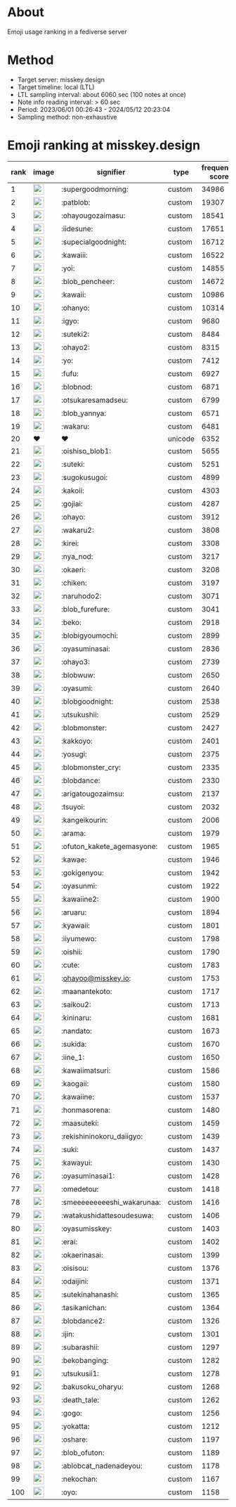 # About
Emoji usage ranking in a fediverse server

# Method
- Target server: misskey.design
- Target timeline: local (LTL)
- LTL sampling interval: about 6060 sec (100 notes at once)
- Note info reading interval: > 60 sec
- Period: 2023/06/01 00:26:43 - 2024/05/12 20:23:04 
- Sampling method: non-exhaustive

# Emoji ranking at misskey.design

|rank|image|signifier|type|frequency score|
|----|----|----|----|----|
|1|<img height="24" src="https://misskey.design/emoji/supergoodmorning.webp">|:supergoodmorning:|custom|34986|
|2|<img height="24" src="https://misskey.design/emoji/patblob.webp">|:patblob:|custom|19307|
|3|<img height="24" src="https://misskey.design/emoji/ohayougozaimasu.webp">|:ohayougozaimasu:|custom|18541|
|4|<img height="24" src="https://misskey.design/emoji/iidesune.webp">|:iidesune:|custom|17651|
|5|<img height="24" src="https://misskey.design/emoji/supecialgoodnight.webp">|:supecialgoodnight:|custom|16712|
|6|<img height="24" src="https://misskey.design/emoji/kawaiii.webp">|:kawaiii:|custom|16522|
|7|<img height="24" src="https://misskey.design/emoji/yoi.webp">|:yoi:|custom|14855|
|8|<img height="24" src="https://misskey.design/emoji/blob_pencheer.webp">|:blob_pencheer:|custom|14672|
|9|<img height="24" src="https://misskey.design/emoji/kawaii.webp">|:kawaii:|custom|10986|
|10|<img height="24" src="https://misskey.design/emoji/ohanyo.webp">|:ohanyo:|custom|10314|
|11|<img height="24" src="https://misskey.design/emoji/igyo.webp">|:igyo:|custom|9680|
|12|<img height="24" src="https://misskey.design/emoji/suteki2.webp">|:suteki2:|custom|8484|
|13|<img height="24" src="https://misskey.design/emoji/ohayo2.webp">|:ohayo2:|custom|8315|
|14|<img height="24" src="https://misskey.design/emoji/yo.webp">|:yo:|custom|7412|
|15|<img height="24" src="https://misskey.design/emoji/fufu.webp">|:fufu:|custom|6927|
|16|<img height="24" src="https://misskey.design/emoji/blobnod.webp">|:blobnod:|custom|6871|
|17|<img height="24" src="https://misskey.design/emoji/otsukaresamadseu.webp">|:otsukaresamadseu:|custom|6799|
|18|<img height="24" src="https://misskey.design/emoji/blob_yannya.webp">|:blob_yannya:|custom|6571|
|19|<img height="24" src="https://misskey.design/emoji/wakaru.webp">|:wakaru:|custom|6481|
|20|❤|❤|unicode|6352|
|21|<img height="24" src="https://misskey.design/emoji/oishiso_blob1.webp">|:oishiso_blob1:|custom|5655|
|22|<img height="24" src="https://misskey.design/emoji/suteki.webp">|:suteki:|custom|5251|
|23|<img height="24" src="https://misskey.design/emoji/sugokusugoi.webp">|:sugokusugoi:|custom|4899|
|24|<img height="24" src="https://misskey.design/emoji/kakoii.webp">|:kakoii:|custom|4303|
|25|<img height="24" src="https://misskey.design/emoji/gojiai.webp">|:gojiai:|custom|4287|
|26|<img height="24" src="https://misskey.design/emoji/ohayo.webp">|:ohayo:|custom|3912|
|27|<img height="24" src="https://misskey.design/emoji/wakaru2.webp">|:wakaru2:|custom|3808|
|28|<img height="24" src="https://misskey.design/emoji/kirei.webp">|:kirei:|custom|3308|
|29|<img height="24" src="https://misskey.design/emoji/nya_nod.webp">|:nya_nod:|custom|3217|
|30|<img height="24" src="https://misskey.design/emoji/okaeri.webp">|:okaeri:|custom|3208|
|31|<img height="24" src="https://misskey.design/emoji/chiken.webp">|:chiken:|custom|3197|
|32|<img height="24" src="https://misskey.design/emoji/naruhodo2.webp">|:naruhodo2:|custom|3071|
|33|<img height="24" src="https://misskey.design/emoji/blob_furefure.webp">|:blob_furefure:|custom|3041|
|34|<img height="24" src="https://misskey.design/emoji/beko.webp">|:beko:|custom|2918|
|35|<img height="24" src="https://misskey.design/emoji/blobigyoumochi.webp">|:blobigyoumochi:|custom|2899|
|36|<img height="24" src="https://misskey.design/emoji/oyasuminasai.webp">|:oyasuminasai:|custom|2836|
|37|<img height="24" src="https://misskey.design/emoji/ohayo3.webp">|:ohayo3:|custom|2739|
|38|<img height="24" src="https://misskey.design/emoji/blobwuw.webp">|:blobwuw:|custom|2650|
|39|<img height="24" src="https://misskey.design/emoji/oyasumi.webp">|:oyasumi:|custom|2640|
|40|<img height="24" src="https://misskey.design/emoji/blobgoodnight.webp">|:blobgoodnight:|custom|2538|
|41|<img height="24" src="https://misskey.design/emoji/utsukushii.webp">|:utsukushii:|custom|2529|
|42|<img height="24" src="https://misskey.design/emoji/blobmonster.webp">|:blobmonster:|custom|2427|
|43|<img height="24" src="https://misskey.design/emoji/kakkoyo.webp">|:kakkoyo:|custom|2401|
|44|<img height="24" src="https://misskey.design/emoji/yosugi.webp">|:yosugi:|custom|2375|
|45|<img height="24" src="https://misskey.design/emoji/blobmonster_cry.webp">|:blobmonster_cry:|custom|2335|
|46|<img height="24" src="https://misskey.design/emoji/blobdance.webp">|:blobdance:|custom|2330|
|47|<img height="24" src="https://misskey.design/emoji/arigatougozaimsu.webp">|:arigatougozaimsu:|custom|2137|
|48|<img height="24" src="https://misskey.design/emoji/tsuyoi.webp">|:tsuyoi:|custom|2032|
|49|<img height="24" src="https://misskey.design/emoji/kangeikourin.webp">|:kangeikourin:|custom|2006|
|50|<img height="24" src="https://misskey.design/emoji/arama.webp">|:arama:|custom|1979|
|51|<img height="24" src="https://misskey.design/emoji/ofuton_kakete_agemasyone.webp">|:ofuton_kakete_agemasyone:|custom|1965|
|52|<img height="24" src="https://misskey.design/emoji/kawae.webp">|:kawae:|custom|1946|
|53|<img height="24" src="https://misskey.design/emoji/gokigenyou.webp">|:gokigenyou:|custom|1942|
|54|<img height="24" src="https://misskey.design/emoji/oyasunmi.webp">|:oyasunmi:|custom|1922|
|55|<img height="24" src="https://misskey.design/emoji/kawaiine2.webp">|:kawaiine2:|custom|1900|
|56|<img height="24" src="https://misskey.design/emoji/aruaru.webp">|:aruaru:|custom|1894|
|57|<img height="24" src="https://misskey.design/emoji/kyawaii.webp">|:kyawaii:|custom|1801|
|58|<img height="24" src="https://misskey.design/emoji/iiyumewo.webp">|:iiyumewo:|custom|1798|
|59|<img height="24" src="https://misskey.design/emoji/oishii.webp">|:oishii:|custom|1790|
|60|<img height="24" src="https://misskey.design/emoji/cute.webp">|:cute:|custom|1783|
|61|<img height="24" src="https://misskey.design/emoji/ohayoo.webp">|:ohayoo@misskey.io:|custom|1753|
|62|<img height="24" src="https://misskey.design/emoji/maanantekoto.webp">|:maanantekoto:|custom|1717|
|63|<img height="24" src="https://misskey.design/emoji/saikou2.webp">|:saikou2:|custom|1713|
|64|<img height="24" src="https://misskey.design/emoji/kininaru.webp">|:kininaru:|custom|1681|
|65|<img height="24" src="https://misskey.design/emoji/nandato.webp">|:nandato:|custom|1673|
|66|<img height="24" src="https://misskey.design/emoji/sukida.webp">|:sukida:|custom|1670|
|67|<img height="24" src="https://misskey.design/emoji/iine_1.webp">|:iine_1:|custom|1650|
|68|<img height="24" src="https://misskey.design/emoji/kawaiimatsuri.webp">|:kawaiimatsuri:|custom|1586|
|69|<img height="24" src="https://misskey.design/emoji/kaogaii.webp">|:kaogaii:|custom|1580|
|70|<img height="24" src="https://misskey.design/emoji/kawaiine.webp">|:kawaiine:|custom|1537|
|71|<img height="24" src="https://misskey.design/emoji/honmasorena.webp">|:honmasorena:|custom|1480|
|72|<img height="24" src="https://misskey.design/emoji/maasuteki.webp">|:maasuteki:|custom|1459|
|73|<img height="24" src="https://misskey.design/emoji/rekishininokoru_daiigyo.webp">|:rekishininokoru_daiigyo:|custom|1439|
|74|<img height="24" src="https://misskey.design/emoji/suki.webp">|:suki:|custom|1437|
|75|<img height="24" src="https://misskey.design/emoji/kawayui.webp">|:kawayui:|custom|1430|
|76|<img height="24" src="https://misskey.design/emoji/oyasuminasai1.webp">|:oyasuminasai1:|custom|1428|
|77|<img height="24" src="https://misskey.design/emoji/omedetou.webp">|:omedetou:|custom|1418|
|78|<img height="24" src="https://misskey.design/emoji/smeeeeeeeeeshi_wakarunaa.webp">|:smeeeeeeeeeshi_wakarunaa:|custom|1416|
|79|<img height="24" src="https://misskey.design/emoji/watakushidattesoudesuwa.webp">|:watakushidattesoudesuwa:|custom|1406|
|80|<img height="24" src="https://misskey.design/emoji/oyasumisskey.webp">|:oyasumisskey:|custom|1403|
|81|<img height="24" src="https://misskey.design/emoji/erai.webp">|:erai:|custom|1402|
|82|<img height="24" src="https://misskey.design/emoji/okaerinasai.webp">|:okaerinasai:|custom|1399|
|83|<img height="24" src="https://misskey.design/emoji/oisisou.webp">|:oisisou:|custom|1376|
|84|<img height="24" src="https://misskey.design/emoji/odaijini.webp">|:odaijini:|custom|1371|
|85|<img height="24" src="https://misskey.design/emoji/sutekinahanashi.webp">|:sutekinahanashi:|custom|1365|
|86|<img height="24" src="https://misskey.design/emoji/tasikanichan.webp">|:tasikanichan:|custom|1364|
|87|<img height="24" src="https://misskey.design/emoji/blobdance2.webp">|:blobdance2:|custom|1326|
|88|<img height="24" src="https://misskey.design/emoji/ijin.webp">|:ijin:|custom|1301|
|89|<img height="24" src="https://misskey.design/emoji/subarashii.webp">|:subarashii:|custom|1297|
|90|<img height="24" src="https://misskey.design/emoji/bekobanging.webp">|:bekobanging:|custom|1282|
|91|<img height="24" src="https://misskey.design/emoji/utsukusii1.webp">|:utsukusii1:|custom|1278|
|92|<img height="24" src="https://misskey.design/emoji/bakusoku_oharyu.webp">|:bakusoku_oharyu:|custom|1268|
|93|<img height="24" src="https://misskey.design/emoji/death_tale.webp">|:death_tale:|custom|1262|
|94|<img height="24" src="https://misskey.design/emoji/gogo.webp">|:gogo:|custom|1256|
|95|<img height="24" src="https://misskey.design/emoji/yokatta.webp">|:yokatta:|custom|1212|
|96|<img height="24" src="https://misskey.design/emoji/oshare.webp">|:oshare:|custom|1197|
|97|<img height="24" src="https://misskey.design/emoji/blob_ofuton.webp">|:blob_ofuton:|custom|1189|
|98|<img height="24" src="https://misskey.design/emoji/ablobcat_nadenadeyou.webp">|:ablobcat_nadenadeyou:|custom|1178|
|99|<img height="24" src="https://misskey.design/emoji/nekochan.webp">|:nekochan:|custom|1167|
|100|<img height="24" src="https://misskey.design/emoji/oyo.webp">|:oyo:|custom|1158|
